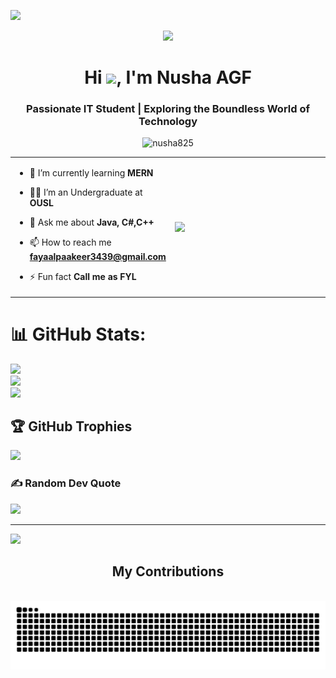 <a href="https://www.youtube.com/watch?v=dQw4w9WgXcQ"><img src="https://user-images.githubusercontent.com/73097560/115834477-dbab4500-a447-11eb-908a-139a6edaec5c.gif"></a>

<p align="center" ><img  src = "https://github.com/7oSkaaa/7oSkaaa/blob/main/Images/about_me.gif?raw=true" width = 150px></p>
<h1 align="center">Hi <img src = "https://raw.githubusercontent.com/MartinHeinz/MartinHeinz/master/wave.gif" width = 30px>, I'm Nusha AGF</h1>
<h3 align="center">Passionate IT Student | Exploring the Boundless World of Technology</h3>
<p align="center"> <img src="https://komarev.com/ghpvc/?username=nusha825&label=Profile%20views&color=770677&style=for-the-badge&logo=star" alt="nusha825" /> </p>

<table align="center">
<tr border="none">
<td width="50%" align="left">
  
- 🌱 I’m currently learning **MERN**

- 🧑‍🎓 I’m an Undergraduate at **OUSL**

- 💬 Ask me about **Java, C#,C++**

- 📫 How to reach me **fayaalpaakeer3439@gmail.com**
  
- ⚡ Fun fact **Call me as FYL**

</td>
<td width="50%" align="center">
 <img align="right" src="https://media.giphy.com/media/SWoSkN6DxTszqIKEqv/giphy.gif" width = 300px>
  
  </td>
</tr>
</table>

# 📊 GitHub Stats:
![](https://github-readme-stats.vercel.app/api?username=nusha825&theme=dark&hide_border=false&include_all_commits=false&count_private=false)<br/>
![](https://nirzak-streak-stats.vercel.app/?user=nusha825&theme=dark&hide_border=false)<br/>
![](https://github-readme-stats.vercel.app/api/top-langs/?username=nusha825&theme=dark&hide_border=false&include_all_commits=false&count_private=false&layout=compact)

## 🏆 GitHub Trophies
![](https://github-profile-trophy.vercel.app/?username=nusha825&theme=radical&no-frame=false&no-bg=true&margin-w=4)

### ✍️ Random Dev Quote
![](https://quotes-github-readme.vercel.app/api?type=horizontal&theme=radical)

---
[![](https://visitcount.itsvg.in/api?id=nusha825&icon=0&color=0)](https://visitcount.itsvg.in)

<!-- Proudly created with GPRM ( https://gprm.itsvg.in ) -->

<div align="center">
  <h2> My Contributions </h2>
  <br>
  <img alt="snake eating my contributions" src="https://raw.githubusercontent.com/nusha825/nusha825/output/github-contribution-grid-snake-dark.svg" />
  
  <br/><br/><br/>
</div>
